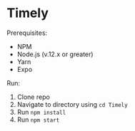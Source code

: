 # Timely

Prerequisites:
- NPM 
- Node.js (v.12.x or greater)
- Yarn
- Expo

Run:<br>
1. Clone repo<br>
2. Navigate to directory using ```cd Timely```<br>
3. Run ```npm install```<br>
4. Run ```npm start```<br>

